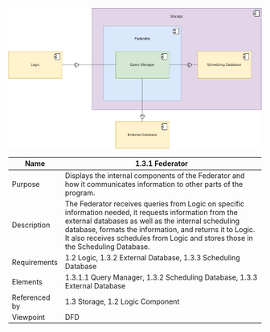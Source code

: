 ![1.3.1 Federator](TeamOneFiles/1.3.1%20Federator%20Diagram.png)

| Name | 1.3.1 Federator |
| ----------- | ----------- |
| Purpose | Displays the internal components of the Federator and how it communicates information to other parts of the program.  |
| Description | The Federator receives queries from Logic on specific information needed, it requests information from the external databases as well as the internal scheduling database, formats the information, and returns it to Logic. It also receives schedules from Logic and stores those in the Scheduling Database. |
| Requirements | 1.2 Logic, 1.3.2 External Database, 1.3.3 Scheduling Database |
| Elements | 1.3.1.1 Query Manager, 1.3.2 Scheduling Database, 1.3.3 External Database |
| Referenced by | 1.3 Storage, 1.2 Logic Component |
| Viewpoint | DFD |
